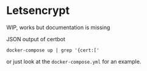 # Letsencrypt

WIP, works but documentation is missing

JSON output of certbot

```shell
docker-compose up | grep '{cert:['
```
or just look at the `docker-compose.yml` for an example.
